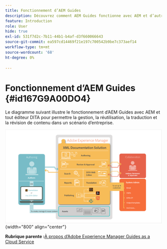```yaml
---
title: Fonctionnement d’AEM Guides
description: Découvrez comment AEM Guides fonctionne avec AEM et d’autres éditeurs DITA pour permettre la gestion, la réutilisation, la traduction et la révision de contenu dans un scénario d’entreprise.
feature: Introduction
role: User
hide: true
exl-id: 531f7d2c-7b11-44b1-b4af-d3f660066643
source-git-commit: ea597cd14469f21e197c700542b9be7c373aef14
workflow-type: tm+mt
source-wordcount: '68'
ht-degree: 0%

---
```


# Fonctionnement d’AEM Guides {#id167G9A00DO4}

Le diagramme suivant illustre le fonctionnement d’AEM Guides avec AEM et tout éditeur DITA pour permettre la gestion, la réutilisation, la traduction et la révision de contenu dans un scénario d’entreprise.

![](images/xml-add-on-how-it-works.png){width="800" align="center"}


**Rubrique parente :**&#x200B;[&#x200B;À propos d’Adobe Experience Manager Guides as a Cloud Service](../user-guide/intro.md)
